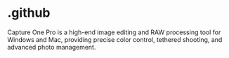 # .github
Capture One Pro is a high-end image editing and RAW processing tool for Windows and Mac, providing precise color control, tethered shooting, and advanced photo management.
